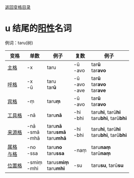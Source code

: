 [返回变格目录](readme.md)

# u 结尾的[阳性](masculime.md)名词

例词：taru(树)

| 变格 | 单数 | 例子 |复数 | 例子 |
| --- | ----- | ------ |---- | ---- |
| [主格](nom.md) | -x |taru  | -ū<br>-avo | tar**ū**<br>tar**avo** |
| [呼格](voc.md) | -x<br>-ū |taru<br>tar**ū** | -ū<br>-avo<br>-ave | tar**ū**<br>tar**avo**<br>tar**ave** |
| [宾格](acc.md) | -ṃ |taru**ṃ**  |-ū<br>-avo  |tar**ū**<br>tar**avo**  |
| [工具格](instr.md) |-nā  |taru**nā**  |-hi<br>-bhi  |taru**hi**, tarū**hi**<br>taru**bhi**, tarū**bhi**  |
| [来源格](abl.md) |-nā<br>-smā<br>-mhā  |taru**nā**<br>taru**smā**<br>taru**mhā**  | -hi<br>-bhi |taru**hi**, tarū**hi**<br>taru**bhi**, tarū**bhi**    |
| [属格](gen.md)<br>[与格](dat.md) |-no<br>-ssa|taru**no**<br>taru**ssa**  |-naṃ  |taru**naṃ**<br>tarū**naṃ**  |
| [位置格](loc.md) |-smiṃ<br>-mhi  |tarus**miṃ**<br>taru**mhi**  |-su  |taru**su**, tarū**su**  |
